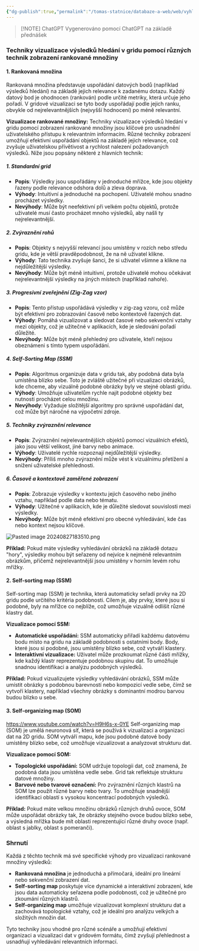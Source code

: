 ```yaml
---
{"dg-publish":true,"permalink":"/tomas-statnice/databaze-a-web/web/vyhledavani-na-webu-a-v-multimedialnich-databazich/techniky-vizualizace-vysledku-hledani-v-gridu-pomoci-ruznych-technik-zobrazeni-rankovane-mnoziny/","tags":["tomas","databaze_a_web","web"],"noteIcon":""}
---
```


> [!NOTE] ChatGPT
> Vygenerováno pomocí ChatGPT na základě přednášek

### Techniky vizualizace výsledků hledání v gridu pomocí různých technik zobrazení rankované množiny

#### 1. **Rankovaná množina**
Rankovaná množina představuje uspořádání datových bodů (například výsledků hledání) na základě jejich relevance k zadanému dotazu. Každý datový bod je ohodnocen (rankován) podle určité metriky, která určuje jeho pořadí. V gridové vizualizaci se tyto body uspořádají podle jejich ranku, obvykle od nejrelevantnějších (nejvyšší hodnocení) po méně relevantní.

**Vizualizace rankované množiny:**
Techniky vizualizace výsledků hledání v gridu pomocí zobrazení rankované množiny jsou klíčové pro usnadnění uživatelského přístupu k relevantním informacím. Různé techniky zobrazení umožňují efektivní uspořádání objektů na základě jejich relevance, což zvyšuje uživatelskou přívětivost a rychlost nalezení požadovaných výsledků. Níže jsou popsány některé z hlavních technik:

##### 1. **Standardní grid**
   - **Popis**: Výsledky jsou uspořádány v jednoduché mřížce, kde jsou objekty řazeny podle relevance odshora dolů a zleva doprava.
   - **Výhody**: Intuitivní a jednoduché na pochopení. Uživatelé mohou snadno procházet výsledky.
   - **Nevýhody**: Může být neefektivní při velkém počtu objektů, protože uživatelé musí často procházet mnoho výsledků, aby našli ty nejrelevantnější.

##### 2. **Zvýraznění rohů**
   - **Popis**: Objekty s nejvyšší relevancí jsou umístěny v rozích nebo středu gridu, kde je větší pravděpodobnost, že na ně uživatel klikne.
   - **Výhody**: Tato technika zvyšuje šanci, že si uživatel všimne a klikne na nejdůležitější výsledky.
   - **Nevýhody**: Může být méně intuitivní, protože uživatelé mohou očekávat nejrelevantnější výsledky na jiných místech (například nahoře).

##### 3. **Progresivní zveřejnění (Zig-Zag vzor)**
   - **Popis**: Tento přístup uspořádává výsledky v zig-zag vzoru, což může být efektivní pro zobrazování časově nebo kontextově řazených dat.
   - **Výhody**: Pomáhá vizualizovat a sledovat časové nebo sekvenční vztahy mezi objekty, což je užitečné v aplikacích, kde je sledování pořadí důležité.
   - **Nevýhody**: Může být méně přehledný pro uživatele, kteří nejsou obeznámeni s tímto typem uspořádání.

##### 4. **Self-Sorting Map (SSM)**
   - **Popis**: Algoritmus organizuje data v gridu tak, aby podobná data byla umístěna blízko sebe. Toto je zvláště užitečné při vizualizaci obrázků, kde chceme, aby vizuálně podobné obrázky byly ve stejné oblasti gridu.
   - **Výhody**: Umožňuje uživatelům rychle najít podobné objekty bez nutnosti procházet celou množinu.
   - **Nevýhody**: Vyžaduje složitější algoritmy pro správné uspořádání dat, což může být náročné na výpočetní zdroje.

##### 5. **Techniky zvýraznění relevance**
   - **Popis**: Zvýraznění nejrelevantnějších objektů pomocí vizuálních efektů, jako jsou větší velikost, jiné barvy nebo animace.
   - **Výhody**: Uživatelé rychle rozpoznají nejdůležitější výsledky.
   - **Nevýhody**: Příliš mnoho zvýraznění může vést k vizuálnímu přetížení a snížení uživatelské přehlednosti.

##### 6. **Časově a kontextově zaměřené zobrazení**
   - **Popis**: Zobrazuje výsledky v kontextu jejich časového nebo jiného vztahu, například podle data nebo tématu.
   - **Výhody**: Užitečné v aplikacích, kde je důležité sledovat souvislosti mezi výsledky.
   - **Nevýhody**: Může být méně efektivní pro obecné vyhledávání, kde čas nebo kontext nejsou klíčové.

![Pasted image 20240827183510.png](/img/user/assets/img/Pasted%20image%2020240827183510.png)

**Příklad:**
Pokud máte výsledky vyhledávání obrázků na základě dotazu "hory", výsledky mohou být seřazeny od nejvíce k nejméně relevantním obrázkům, přičemž nejrelevantnější jsou umístěny v horním levém rohu mřížky.

#### 2. **Self-sorting map (SSM)**
Self-sorting map (SSM) je technika, která automaticky seřadí prvky na 2D gridu podle určitého kritéria podobnosti. Cílem je, aby prvky, které jsou si podobné, byly na mřížce co nejblíže, což umožňuje vizuálně odlišit různé klastry dat.

**Vizualizace pomocí SSM:**
- **Automatické uspořádání:** SSM automaticky přiřadí každému datovému bodu místo na gridu na základě podobnosti s ostatními body. Body, které jsou si podobné, jsou umístěny blízko sebe, což vytváří klastery.
- **Interaktivní vizualizace:** Uživatel může prozkoumat různé části mřížky, kde každý klastr reprezentuje podobnou skupinu dat. To umožňuje snadnou identifikaci a analýzu podobných výsledků.

**Příklad:**
Pokud vizualizujete výsledky vyhledávání obrázků, SSM může umístit obrázky s podobnou barevností nebo kompozicí vedle sebe, čímž se vytvoří klastery, například všechny obrázky s dominantní modrou barvou budou blízko u sebe.

#### 3. **Self-organizing map (SOM)**
https://www.youtube.com/watch?v=H9H6s-x-0YE
Self-organizing map (SOM) je umělá neuronová síť, která se používá k vizualizaci a organizaci dat na 2D gridu. SOM vytváří mapu, kde jsou podobné datové body umístěny blízko sebe, což umožňuje vizualizovat a analyzovat strukturu dat.

**Vizualizace pomocí SOM:**
- **Topologické uspořádání:** SOM udržuje topologii dat, což znamená, že podobná data jsou umístěna vedle sebe. Grid tak reflektuje strukturu datové množiny.
- **Barvové nebo tvarové označení:** Pro zvýraznění různých klastrů na SOM lze použít různé barvy nebo tvary. To umožňuje snadnější identifikaci oblastí s vysokou koncentrací podobných výsledků.

**Příklad:**
Pokud máte velkou množinu obrázků různých druhů ovoce, SOM může uspořádat obrázky tak, že obrázky stejného ovoce budou blízko sebe, a výsledná mřížka bude mít oblasti reprezentující různé druhy ovoce (např. oblast s jablky, oblast s pomeranči).

### Shrnutí

Každá z těchto technik má své specifické výhody pro vizualizaci rankované množiny výsledků:

- **Rankovaná množina** je jednoduchá a přímočará, ideální pro lineární nebo sekvenční zobrazení dat.
- **Self-sorting map** poskytuje více dynamické a interaktivní zobrazení, kde jsou data automaticky seřazena podle podobnosti, což je užitečné pro zkoumání různých klastrů.
- **Self-organizing map** umožňuje vizualizovat komplexní strukturu dat a zachovává topologické vztahy, což je ideální pro analýzu velkých a složitých množin dat.

Tyto techniky jsou vhodné pro různé scénáře a umožňují efektivní organizaci a vizualizaci dat v gridovém formátu, čímž zvyšují přehlednost a usnadňují vyhledávání relevantních informací.

